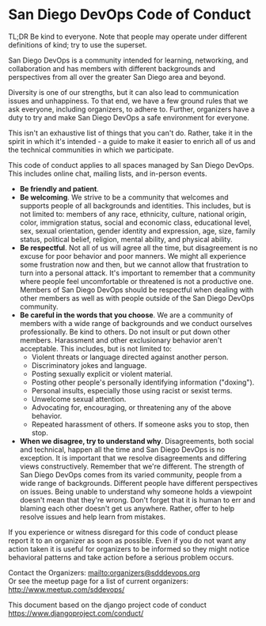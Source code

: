 # San Diego DevOps Code of Conduct

TL;DR Be kind to everyone. Note that people may operate under different definitions of kind; try to use the superset.

San Diego DevOps is a community intended for learning, networking, and collaboration and has members with different backgrounds and perspectives from all over the greater San Diego area and beyond.

Diversity is one of our strengths, but it can also lead to communication issues and unhappiness. To that end, we have a few ground rules that we ask everyone, including organizers, to adhere to. Further, organizers have a duty to try and make San Diego DevOps a safe environment for everyone.

This isn't an exhaustive list of things that you can't do. Rather, take it in the spirit in which it's intended - a guide to make it easier to enrich all of us and the technical communities in which we participate.

This code of conduct applies to all spaces managed by San Diego DevOps. This includes online chat, mailing lists, and in-person events.

* **Be friendly and patient**.
* **Be welcoming**. We strive to be a community that welcomes and supports people of all backgrounds and identities. This includes, but is not limited to: members of any race, ethnicity, culture, national origin, color, immigration status, social and economic class, educational level, sex, sexual orientation, gender identity and expression, age, size, family status, political belief, religion, mental ability, and physical ability.
* **Be respectful**. Not all of us will agree all the time, but disagreement is no excuse for poor behavior and poor manners. We might all experience some frustration now and then, but we cannot allow that frustration to turn into a personal attack. It's important to remember that a community where people feel uncomfortable or threatened is not a productive one. Members of San Diego DevOps should be respectful when dealing with other members as well as with people outside of the San Diego DevOps community.
* **Be careful in the words that you choose**. We are a community of members with a wide range of backgrounds and we conduct ourselves professionally. Be kind to others. Do not insult or put down other members. Harassment and other exclusionary behavior aren't acceptable. This includes, but is not limited to:
    * Violent threats or language directed against another person.
    * Discriminatory jokes and language.
    * Posting sexually explicit or violent material.
    * Posting other people's personally identifying information ("doxing").
    * Personal insults, especially those using racist or sexist terms.
    * Unwelcome sexual attention.
    * Advocating for, encouraging, or threatening any of the above behavior.
    * Repeated harassment of others. If someone asks you to stop, then stop.
* **When we disagree, try to understand why**. Disagreements, both social and technical, happen all the time and San Diego DevOps is no exception. It is important that we resolve disagreements and differing views constructively. Remember that we're different. The strength of San Diego DevOps comes from its varied community, people from a wide range of backgrounds. Different people have different perspectives on issues. Being unable to understand why someone holds a viewpoint doesn't mean that they're wrong. Don't forget that it is human to err and blaming each other doesn't get us anywhere. Rather, offer to help resolve issues and help learn from mistakes.

If you experience or witness disregard for this code of conduct please report it to an organizer as soon as possible. Even if you do not want any action taken it is useful for organizers to be informed so they might notice behavioral patterns and take action before a serious problem occurs.

Contact the Organizers: <mailto:organizers@sdddevops.org>  
Or see the meetup page for a list of current organizers: <http://www.meetup.com/sddevops/>

This document based on the django project code of conduct <https://www.djangoproject.com/conduct/>
